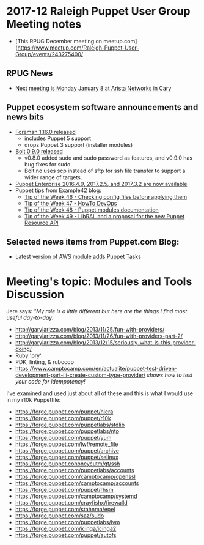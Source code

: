 # 2017-12 Raleigh Puppet User Group Meeting notes
+ [This RPUG December meeting on meetup.com](https://www.meetup.com/Raleigh-Puppet-User-Group/events/243275400/

## RPUG News
+ [Next meeting is Monday January 8 at Arista Networks in Cary](https://www.meetup.com/Raleigh-Puppet-User-Group/events/245647135/)

## Puppet ecosystem software announcements and news bits
+ [Foreman 1.16.0 released](https://groups.google.com/forum/?fromgroups#!topic/foreman-announce/RW3n6y9klR8)
  - includes Puppet 5 support
  - drops Puppet 3 support (installer modules)
+ [Bolt 0.9.0 released](https://groups.google.com/forum/#!topic/puppet-announce/tOV04aniHNA)
  - v0.8.0 added sudo and sudo password as features, and v0.9.0 has bug fixes for sudo
  - Bolt no uses scp instead of sftp for ssh file transfer to support a wider range of targets.
+ [Puppet Enterprise 2016.4.9, 2017.2.5, and 2017.3.2 are now available](https://groups.google.com/forum/#!topic/puppet-announce/PjzAU73fRKk)
+ Puppet tips from Example42 blog:
  - [Tip of the Week 46 - Checking config files before applying them](https://www.example42.com/2017/11/13/checking-config-files-before-applying-them/)
  - [Tip of the Week 47 - HowTo DevOps](https://www.example42.com/2017/11/20/how_devops_changes_infrastructure/)
  - [Tip of the Week 48 - Puppet modules documentation](https://www.example42.com/2017/11/27/puppet_modules_documentation/)
  - [Tip of the Week 49 - LibRAL and a proposal for the new Puppet Resource API](https://www.example42.com/2017/12/04/libral_puppet_resource_api/)

## Selected news items from Puppet.com Blog:
+ [Latest version of AWS module adds Puppet Tasks](https://puppet.com/blog/latest-version-puppet-aws-module-adds-tasks)

# Meeting's topic: Modules and Tools Discussion
Jere says: *"My role is a little different but here are the things I find most useful day-to-day:*
+ http://garylarizza.com/blog/2013/11/25/fun-with-providers/
+ http://garylarizza.com/blog/2013/11/26/fun-with-providers-part-2/
+ http://garylarizza.com/blog/2013/12/15/seriously-what-is-this-provider-doing/
+ Ruby 'pry'
+ PDK, linting, & rubocop
+ https://www.camptocamp.com/en/actualite/puppet-test-driven-development-part-iii-create-custom-type-provider/ *shows how to test your code for idempotency!*

I've examined and used just about all of these and this is what I would use in my r10k Puppetfile:
+ https://forge.puppet.com/puppet/hiera
+ https://forge.puppet.com/puppet/r10k
+ https://forge.puppet.com/puppetlabs/stdlib
+ https://forge.puppet.com/puppetlabs/ntp
+ https://forge.puppet.com/puppet/yum
+ https://forge.puppet.com/lwf/remote_file
+ https://forge.puppet.com/puppet/archive
+ https://forge.puppet.com/puppet/selinux
+ https://forge.puppet.cohoneycutm/gt/ssh
+ https://forge.puppet.com/puppetlabs/accounts
+ https://forge.puppet.com/camptocamp/openssl
+ https://forge.puppet.com/camptocamp/accounts
+ https://forge.puppet.com/puppet/rhsm
+ https://forge.puppet.com/camptocamp/systemd
+ https://forge.puppet.com/crayfishx/firewalld
+ https://forge.puppet.com/stahnma/epel
+ https://forge.puppet.com/saz/sudo
+ https://forge.puppet.com/puppetlabs/lvm
+ https://forge.puppet.com/icinga/icinga2
+ https://forge.puppet.com/puppet/autofs
